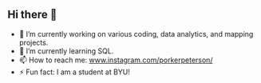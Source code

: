 ## Hi there 👋
- 🔭 I’m currently working on various coding, data analytics, and mapping projects.
- 🌱 I’m currently learning SQL.
- 📫 How to reach me: www.instagram.com/porkerpeterson/
- ⚡ Fun fact: I am a student at BYU!
<!--
**ParkerPeterson88/ParkerPeterson88** is a ✨ _special_ ✨ repository because its `README.md` (this file) appears on your GitHub profile.

Here are some ideas to get you started:

- 🔭 I’m currently working on various coding, data analytics, and mapping projects.
- 🌱 I’m currently learning SQL.
- 👯 I’m looking to collaborate on ...
- 🤔 I’m looking for help with ...
- 💬 Ask me about ...
- 📫 How to reach me: Instagram: instagram.com/porkerpeterson/
- 😄 Pronouns: ...
- ⚡ Fun fact: I am a student at BYU!
-->
